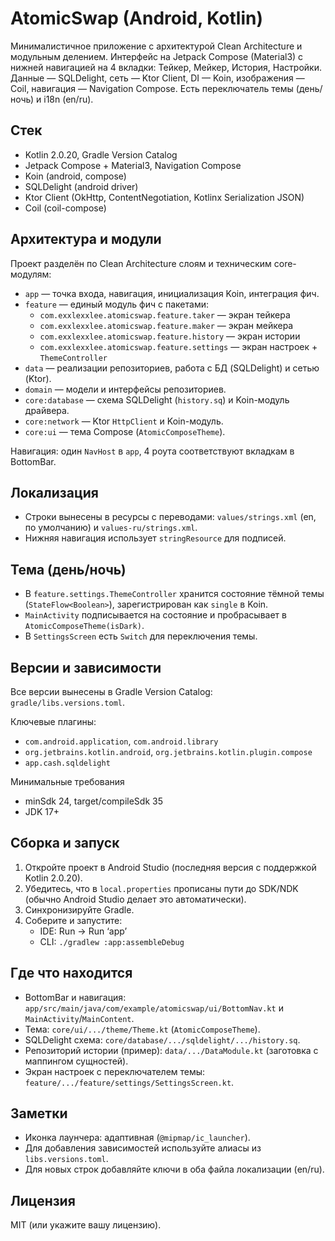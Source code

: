 # AtomicSwap (Android, Kotlin)

Минималистичное приложение с архитектурой Clean Architecture и модульным делением. Интерфейс на Jetpack Compose (Material3) с нижней навигацией на 4 вкладки: Тейкер, Мейкер, История, Настройки. Данные — SQLDelight, сеть — Ktor Client, DI — Koin, изображения — Coil, навигация — Navigation Compose. Есть переключатель темы (день/ночь) и i18n (en/ru).

## Стек
- Kotlin 2.0.20, Gradle Version Catalog
- Jetpack Compose + Material3, Navigation Compose
- Koin (android, compose)
- SQLDelight (android driver)
- Ktor Client (OkHttp, ContentNegotiation, Kotlinx Serialization JSON)
- Coil (coil-compose)

## Архитектура и модули
Проект разделён по Clean Architecture слоям и техническим core-модулям:

- `app` — точка входа, навигация, инициализация Koin, интеграция фич.
- `feature` — единый модуль фич с пакетами:
  - `com.exxlexxlee.atomicswap.feature.taker` — экран тейкера
  - `com.exxlexxlee.atomicswap.feature.maker` — экран мейкера
  - `com.exxlexxlee.atomicswap.feature.history` — экран истории
  - `com.exxlexxlee.atomicswap.feature.settings` — экран настроек + `ThemeController`
- `data` — реализации репозиториев, работа с БД (SQLDelight) и сетью (Ktor).
- `domain` — модели и интерфейсы репозиториев.
- `core:database` — схема SQLDelight (`history.sq`) и Koin-модуль драйвера.
- `core:network` — Ktor `HttpClient` и Koin-модуль.
- `core:ui` — тема Compose (`AtomicComposeTheme`).

Навигация: один `NavHost` в `app`, 4 роута соответствуют вкладкам в BottomBar.

## Локализация
- Строки вынесены в ресурсы с переводами: `values/strings.xml` (en, по умолчанию) и `values-ru/strings.xml`.
- Нижняя навигация использует `stringResource` для подписей.

## Тема (день/ночь)
- В `feature.settings.ThemeController` хранится состояние тёмной темы (`StateFlow<Boolean>`), зарегистрирован как `single` в Koin.
- `MainActivity` подписывается на состояние и пробрасывает в `AtomicComposeTheme(isDark)`.
- В `SettingsScreen` есть `Switch` для переключения темы.

## Версии и зависимости
Все версии вынесены в Gradle Version Catalog: `gradle/libs.versions.toml`.

Ключевые плагины:
- `com.android.application`, `com.android.library`
- `org.jetbrains.kotlin.android`, `org.jetbrains.kotlin.plugin.compose`
- `app.cash.sqldelight`

Минимальные требования
- minSdk 24, target/compileSdk 35
- JDK 17+

## Сборка и запуск
1) Откройте проект в Android Studio (последняя версия с поддержкой Kotlin 2.0.20).
2) Убедитесь, что в `local.properties` прописаны пути до SDK/NDK (обычно Android Studio делает это автоматически).
3) Синхронизируйте Gradle.
4) Соберите и запустите:
   - IDE: Run → Run ‘app’
   - CLI: `./gradlew :app:assembleDebug`

## Где что находится
- BottomBar и навигация: `app/src/main/java/com/example/atomicswap/ui/BottomNav.kt` и `MainActivity`/`MainContent`.
- Тема: `core/ui/.../theme/Theme.kt` (`AtomicComposeTheme`).
- SQLDelight схема: `core/database/.../sqldelight/.../history.sq`.
- Репозиторий истории (пример): `data/.../DataModule.kt` (заготовка с маппингом сущностей).
- Экран настроек с переключателем темы: `feature/.../feature/settings/SettingsScreen.kt`.

## Заметки
- Иконка лаунчера: адаптивная (`@mipmap/ic_launcher`).
- Для добавления зависимостей используйте алиасы из `libs.versions.toml`.
- Для новых строк добавляйте ключи в оба файла локализации (en/ru).

## Лицензия
MIT (или укажите вашу лицензию).